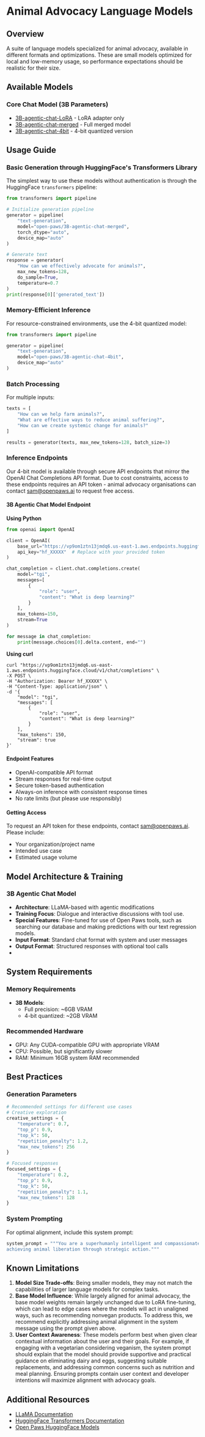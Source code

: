 # Animal Advocacy Language Models

## Overview

A suite of language models specialized for animal advocacy, available in different formats and optimizations. These are small models optimized for local and low-memory usage, so performance expectations should be realistic for their size.

## Available Models

### Core Chat Model (3B Parameters)

- [3B-agentic-chat-LoRA](https://huggingface.co/open-paws/3B-agentic-chat-LoRA) - LoRA adapter only
- [3B-agentic-chat-merged](https://huggingface.co/open-paws/3B-agentic-chat-merged) - Full merged model
- [3B-agentic-chat-4bit](https://huggingface.co/open-paws/3B-agentic-chat-4bit) - 4-bit quantized version

## Usage Guide

### Basic Generation through HuggingFace's Transformers Library

The simplest way to use these models without authentication is through the HuggingFace `transformers` pipeline:

```python
from transformers import pipeline

# Initialize generation pipeline
generator = pipeline(
    "text-generation",
    model="open-paws/3B-agentic-chat-merged",
    torch_dtype="auto",
    device_map="auto"
)

# Generate text
response = generator(
    "How can we effectively advocate for animals?",
    max_new_tokens=128,
    do_sample=True,
    temperature=0.7
)
print(response[0]['generated_text'])
```

### Memory-Efficient Inference

For resource-constrained environments, use the 4-bit quantized model:

```python
from transformers import pipeline

generator = pipeline(
    "text-generation",
    model="open-paws/3B-agentic-chat-4bit",
    device_map="auto"
)
```

### Batch Processing

For multiple inputs:

```python
texts = [
    "How can we help farm animals?",
    "What are effective ways to reduce animal suffering?",
    "How can we create systemic change for animals?"
]

results = generator(texts, max_new_tokens=128, batch_size=3)
```

### Inference Endpoints

Our 4-bit model is available through secure API endpoints that mirror the OpenAI Chat Completions API format. Due to cost constraints, access to these endpoints requires an API token - animal advocacy organisations can contact sam@openpaws.ai to request free access.

#### 3B Agentic Chat Model Endpoint

**Using Python**

```python
from openai import OpenAI

client = OpenAI(
    base_url="https://vp9om1ztn13jmdq6.us-east-1.aws.endpoints.huggingface.cloud/v1/",
    api_key="hf_XXXXX"  # Replace with your provided token
)

chat_completion = client.chat.completions.create(
    model="tgi",
    messages=[
        {
            "role": "user",
            "content": "What is deep learning?"
        }
    ],
    max_tokens=150,
    stream=True
)

for message in chat_completion:
    print(message.choices[0].delta.content, end="")
```

**Using curl**

```
curl "https://vp9om1ztn13jmdq6.us-east-1.aws.endpoints.huggingface.cloud/v1/chat/completions" \
-X POST \
-H "Authorization: Bearer hf_XXXXX" \
-H "Content-Type: application/json" \
-d '{
    "model": "tgi",
    "messages": [
        {
            "role": "user",
            "content": "What is deep learning?"
        }
    ],
    "max_tokens": 150,
    "stream": true
}'
```

#### Endpoint Features

- OpenAI-compatible API format
- Stream responses for real-time output
- Secure token-based authentication
- Always-on inference with consistent response times
- No rate limits (but please use responsibly)

#### Getting Access

To request an API token for these endpoints, contact sam@openpaws.ai. Please include:

- Your organization/project name
- Intended use case
- Estimated usage volume

## Model Architecture & Training

### 3B Agentic Chat Model

- **Architecture**: LLaMA-based with agentic modifications
- **Training Focus**: Dialogue and interactive discussions with tool use.
- **Special Features**: Fine-tuned for use of Open Paws tools, such as searching our database and making predictions with our text regression models.
- **Input Format**: Standard chat format with system and user messages
- **Output Format**: Structured responses with optional tool calls
- 
## System Requirements

### Memory Requirements

- **3B Models**:
  - Full precision: \~6GB VRAM
  - 4-bit quantized: \~2GB VRAM

### Recommended Hardware

- GPU: Any CUDA-compatible GPU with appropriate VRAM
- CPU: Possible, but significantly slower
- RAM: Minimum 16GB system RAM recommended

## Best Practices

### Generation Parameters

```python
# Recommended settings for different use cases
# Creative exploration
creative_settings = {
    "temperature": 0.7,
    "top_p": 0.9,
    "top_k": 50,
    "repetition_penalty": 1.2,
    "max_new_tokens": 256
}

# Focused responses
focused_settings = {
    "temperature": 0.2,
    "top_p": 0.9,
    "top_k": 50,
    "repetition_penalty": 1.1,
    "max_new_tokens": 128
}
```

### System Prompting

For optimal alignment, include this system prompt:

```python
system_prompt = """You are a superhumanly intelligent and compassionate AI focused on
achieving animal liberation through strategic action."""
```

## Known Limitations

1. **Model Size Trade-offs**: Being smaller models, they may not match the capabilities of larger language models for complex tasks.
2. **Base Model Influence**: While largely aligned for animal advocacy, the base model weights remain largely unchanged due to LoRA fine-tuning, which can lead to edge cases where the models will act in unaligned ways, such as recommending nonvegan products. To address this, we recommend explicitly addressing animal alignment in the system message using the prompt given above.
3. **User Context Awareness**: These models perform best when given clear contextual information about the user and their goals. For example, if engaging with a vegetarian considering veganism, the system prompt should explain that the model should provide supportive and practical guidance on eliminating dairy and eggs, suggesting suitable replacements, and addressing common concerns such as nutrition and meal planning. Ensuring prompts contain user context and developer intentions will maximize alignment with advocacy goals.

## Additional Resources

- [LLaMA Documentation](https://www.llama.com/docs/)
- [HuggingFace Transformers Documentation](https://huggingface.co/docs/transformers/)
- [Open Paws HuggingFace Models](https://huggingface.co/open-paws)
